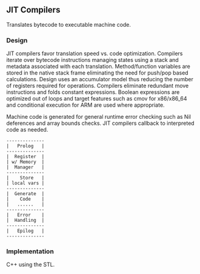 ## JIT Compilers
Translates bytecode to executable machine code. 

### Design
JIT compilers favor translation speed vs. code optimization. Compilers iterate over bytecode instructions managing states using a stack and metadata associated with each translation. Method/function variables are stored in the native stack frame eliminating the need for push/pop based calculations. Design uses an accumulator model thus reducing the number of registers required for operations. Compilers eliminate redundant move instructions and folds constant expressions. Boolean expressions are optimized out of loops and target features such as cmov for x86/x86_64 and conditional execution for ARM are used where appropriate.

Machine code is generated for general runtime error checking such as Nil deferences and array bounds checks. JIT compilers callback to interpreted code as needed.

    --------------
    |   Prolog   |
    --------------
    |  Register  |
    | w/ Memory  |
    |  Manager   |
    --------------
    |    Store   | 
    | local vars |
    --------------
    |  Generate  |
    |    Code    |
    |   ......   |
    --------------
    |   Error    |
    |  Handling  |
    --------------
    |   Epilog   |
    --------------

### Implementation
C++ using the STL.